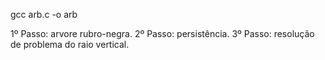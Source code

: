 gcc arb.c -o arb

1º Passo: arvore rubro-negra.
2º Passo: persistência.
3º Passo: resolução de problema do raio vertical.